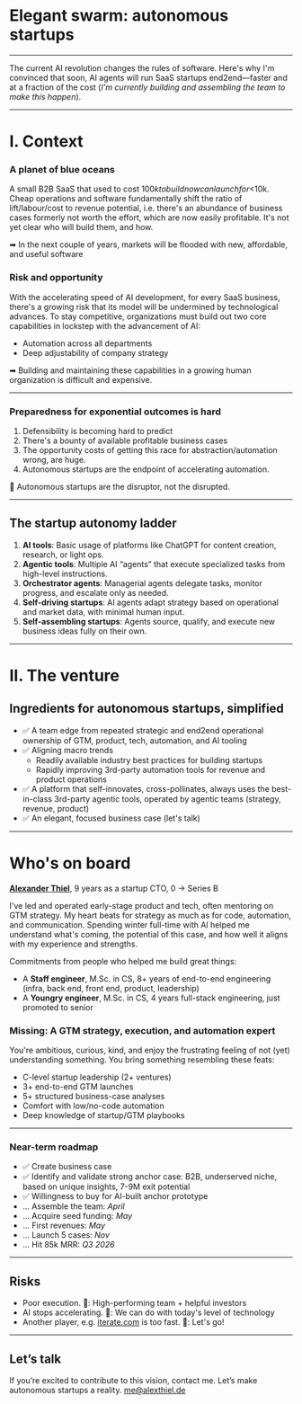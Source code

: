 # Elegant swarm: autonomous startups

---
The current AI revolution changes the rules of software. Here's why I'm convinced that soon, AI agents will run SaaS startups end2end—faster and at a fraction of the cost (*I'm currently building and assembling the team to make this happen*).

---

# I. Context

### A planet of blue oceans
A small B2B SaaS that used to cost $100k to build now can launch for <$10k. Cheap operations and software fundamentally shift the ratio of lift/labour/cost to revenue potential, i.e. there's an abundance of business cases formerly not worth the effort, which are now easily profitable.  It's not yet clear who will build them, and how.

➡ In the next couple of years, markets will be flooded with new, affordable, and useful software
### Risk and opportunity
With the accelerating speed of AI development, for every SaaS business,
there's a growing risk that its model will be undermined by technological advances.
To stay competitive, organizations must build out two core capabilities in lockstep with the advancement of AI:
* Automation across all departments
* Deep adjustability of company strategy

➡ Building and maintaining these capabilities in a growing human organization is difficult and expensive.

---

### Preparedness for exponential outcomes is hard
1. Defensibility is becoming hard to predict
2. There's a bounty of available profitable business cases
3. The opportunity costs of getting this race for abstraction/automation wrong, are huge.
4. Autonomous startups are the endpoint of accelerating automation.

🎯 Autonomous startups are the disruptor, not the disrupted.

---

## The startup autonomy ladder

1. **AI tools**: Basic usage of platforms like ChatGPT for content creation, research, or light ops.
2. **Agentic tools**: Multiple AI “agents” that execute specialized tasks from high-level instructions.
3. **Orchestrator agents**: Managerial agents delegate tasks, monitor progress, and escalate only as needed.
4. **Self-driving startups**: AI agents adapt strategy based on operational and market data, with minimal human input.
5. **Self-assembling startups**: Agents source, qualify, and execute new business ideas fully on their own.

---

# II. The venture

## Ingredients for autonomous startups, simplified
* ✅ A team edge from repeated strategic and end2end operational ownership of GTM, product, tech, automation, and AI tooling
* ✅ Aligning macro trends
  * Readily available industry best practices for building startups
  * Rapidly improving 3rd-party automation tools for revenue and product operations
* ✅ A platform that self-innovates, cross-pollinates, always uses the best-in-class 3rd-party agentic tools, operated by agentic teams (strategy, revenue, product)
* ✅ An elegant, focused business case (let's talk)

---

# Who's on board
**[Alexander Thiel](https://www.linkedin.com/in/reasn/)**, 9 years as a startup CTO, 0 → Series B

I've led and operated early-stage product and tech, often mentoring on GTM strategy.
My heart beats for strategy as much as for code, automation, and communication. Spending winter full-time with AI helped me understand what's coming, the potential of this case, and how well it aligns with my experience and strengths.

Commitments from people who helped me build great things:
* A **Staff engineer**, M.Sc. in CS, 8+ years of end-to-end engineering (infra, back end, front end, product, leadership)  
* A **Youngry engineer**, M.Sc. in CS, 4 years full-stack engineering, just promoted to senior

### Missing: A GTM strategy, execution, and automation expert
You're ambitious, curious, kind, and enjoy the frustrating feeling of not (yet) understanding something.
You bring something resembling these feats:
- C-level startup leadership (2+ ventures)
- 3+ end-to-end GTM launches
- 5+ structured business-case analyses
- Comfort with low/no-code automation
- Deep knowledge of startup/GTM playbooks


---


### Near-term roadmap
* ✅ Create business case
* ✅ Identify and validate strong anchor case: B2B, underserved niche, based on unique insights, 7-9M exit potential
* ✅ Willingness to buy for AI-built anchor prototype
* ... Assemble the team: *April*
* ... Acquire seed funding: *May*
* ... First revenues: *May*
* ... Launch 5 cases: *Nov*
* ... Hit 85k MRR: *Q3 2026*

---

## Risks
* Poor execution. 💊: High-performing team + helpful investors
* AI stops accelerating. 💊: We can do with today's level of technology
* Another player, e.g. [iterate.com](https://iterate.com) is too fast. 💊: Let's go!

---

## Let’s talk
If you’re excited to contribute to this vision, contact me. Let’s make autonomous startups a reality.
[me@alexthiel.de](mailto:me@alexthiel.de)
